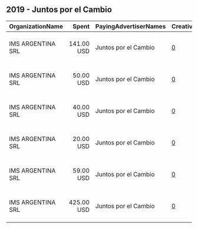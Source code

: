 ## 2019 - Juntos por el Cambio 
|OrganizationName|Spent|PayingAdvertiserNames|CreativeUrls|Impressions|Genders|AgeBrackets|CountryCodes|BillingAddresses|CandidateBallotInformation|
|:---|---:|:---|:---|---:|:---|:---|:---|:---|:---|
|IMS ARGENTINA SRL|141.00 USD|Juntos por el Cambio|[0](https://www.snap.com/political-ads/asset/adf2fd054c6a0d4d7f2d1a071abec0f6278f9d934eb178dbd5e590f68db48230?mediaType=mp4)|77,797||18+|argentina|"Echeverria 1515, Piso 11,	 Ciudad Autonoma (CABA),1428,AR"||
|IMS ARGENTINA SRL|50.00 USD|Juntos por el Cambio|[0](https://www.snap.com/political-ads/asset/d9cd54b1b93d7721c5cf5e844df41351a6b82e3f27fe97d5a24ac3be21490678?mediaType=mp4)|28,139||18+|argentina|"Echeverria 1515, Piso 11,	 Ciudad Autonoma (CABA),1428,AR"||
|IMS ARGENTINA SRL|40.00 USD|Juntos por el Cambio|[0](https://www.snap.com/political-ads/asset/bd44cec9edbd18587a64b3e24e44de83d7f048053cde5c8a133e0964ec1efec9?mediaType=mp4)|23,176||18+|argentina|"Echeverria 1515, Piso 11,	 Ciudad Autonoma (CABA),1428,AR"||
|IMS ARGENTINA SRL|20.00 USD|Juntos por el Cambio|[0](https://www.snap.com/political-ads/asset/59e3ccebe617685833bf1ba4d896b497efb8eeb9b599b455468dad4ec83d3440?mediaType=mp4)|11,924||18+|argentina|"Echeverria 1515, Piso 11,	 Ciudad Autonoma (CABA),1428,AR"||
|IMS ARGENTINA SRL|59.00 USD|Juntos por el Cambio|[0](https://www.snap.com/political-ads/asset/6c5248416c9b32e36894153efe3e0a500ee610a551c97194ab8b9263a69c969d?mediaType=mp4)|31,896||18+|argentina|"Echeverria 1515, Piso 11,	 Ciudad Autonoma (CABA),1428,AR"||
|IMS ARGENTINA SRL|425.00 USD|Juntos por el Cambio|[0](https://www.snap.com/political-ads/asset/738faf5136e435e752cf9774582760d2c3d416b836a031ebed8faf8167916a94?mediaType=mp4)|227,181||18+|argentina|"Echeverria 1515, Piso 11,	 Ciudad Autonoma (CABA),1428,AR"||
